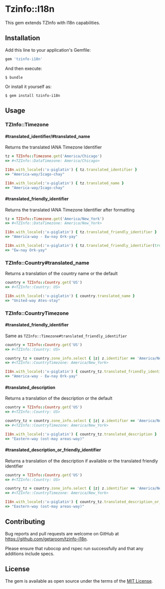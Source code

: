 # Tzinfo::I18n

This gem extends TZInfo with I18n capabilities.

## Installation

Add this line to your application's Gemfile:

```ruby
gem 'tzinfo-i18n'
```

And then execute:

    $ bundle

Or install it yourself as:

    $ gem install tzinfo-i18n

## Usage

### TZInfo::Timezone
    
#### #translated_identifier/#translated_name
Returns the translated IANA Timezone Identifier
        
``` ruby
tz = TZInfo::Timezone.get('America/Chicago')
=> #<TZInfo::DataTimezone: America/Chicago> 

I18n.with_locale(:'x-piglatin') { tz.translated_identifier }
=> "America-way/Icago-chay"

I18n.with_locale(:'x-piglatin') { tz.translated_name }
=> "America-way/Icago-chay"
```

#### #translated_friendly_identifier
Returns the translated IANA Timezone Identifier after formatting

``` ruby
tz = TZInfo::Timezone.get('America/New_York')
=> #<TZInfo::DataTimezone: America/New_York>

I18n.with_locale(:'x-piglatin') { tz.translated_friendly_identifier }
=> "America-way - Ew-nay Ork-yay"

I18n.with_locale(:'x-piglatin') { tz.translated_friendly_identifier(true) }
=> "Ew-nay Ork-yay"
```

### TZInfo::Country#translated_name
Returns a translation of the country name or the default

``` ruby
country = TZInfo::Country.get('US')
=> #<TZInfo::Country: US>

I18n.with_locale(:'x-piglatin') { country.translated_name }
=> "United-way Ates-stay"
```

### TZInfo::CountryTimezone

#### #translated_friendly_identifier
Same as `TZInfo::Timezone#translated_friendly_identifier`

``` ruby
country = TZInfo::Country.get('US')
=> #<TZInfo::Country: US>

country_tz = country.zone_info.select { |z| z.identifier == 'America/New_York' }.first
=> #<TZInfo::CountryTimezone: America/New_York>

I18n.with_locale(:'x-piglatin') { country_tz.translated_friendly_identifier }
=> "America-way - Ew-nay Ork-yay"
```

#### #translated_description
Returns a translation of the description or the default

``` ruby
country = TZInfo::Country.get('US')
=> #<TZInfo::Country: US>

country_tz = country.zone_info.select { |z| z.identifier == 'America/New_York' }.first
=> #<TZInfo::CountryTimezone: America/New_York>

I18n.with_locale(:'x-piglatin') { country_tz.translated_description }
=> "Eastern-way (ost-may areas-way)"
```

#### #translated_description_or_friendly_identifier
Returns a translation of the description if available or the translated friendly identifier

``` ruby
country = TZInfo::Country.get('US')
=> #<TZInfo::Country: US>

country_tz = country.zone_info.select { |z| z.identifier == 'America/New_York' }.first
=> #<TZInfo::CountryTimezone: America/New_York>

I18n.with_locale(:'x-piglatin') { country_tz.translated_description_or_friendly_identifier }
=> "Eastern-way (ost-may areas-way)"
```

## Contributing

Bug reports and pull requests are welcome on GitHub at https://github.com/getaroom/tzinfo-i18n.

Please ensure that rubocop and rspec run successfully and that any additions include specs.

## License

The gem is available as open source under the terms of the [MIT License](http://opensource.org/licenses/MIT).

